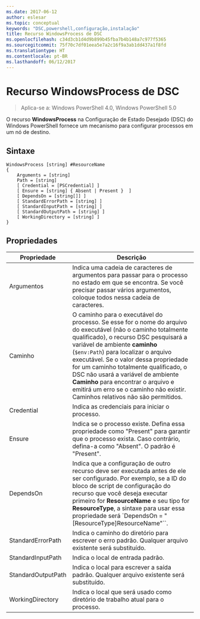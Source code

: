 ```yaml
---
ms.date: 2017-06-12
author: eslesar
ms.topic: conceptual
keywords: "DSC,powershell,configuração,instalação"
title: Recurso WindowsProcess de DSC
ms.openlocfilehash: c34d3cb1d4d9b899b45fba7b4b148a7c977f5365
ms.sourcegitcommit: 75f70c7df01eea5e7a2c16f9a3ab1dd437a1f8fd
ms.translationtype: HT
ms.contentlocale: pt-BR
ms.lasthandoff: 06/12/2017
---
```

# <a name="dsc-windowsprocess-resource"></a>Recurso WindowsProcess de DSC

> Aplica-se a: Windows PowerShell 4.0, Windows PowerShell 5.0

O recurso **WindowsProcess** na Configuração de Estado Desejado (DSC) do Windows PowerShell fornece um mecanismo para configurar processos em um nó de destino.

## <a name="syntax"></a>Sintaxe

```
WindowsProcess [string] #ResourceName
{
    Arguments = [string]
    Path = [string]
    [ Credential = [PSCredential] ]
    [ Ensure = [string] { Absent | Present }  ]
    [ DependsOn = [string[]] ]
    [ StandardErrorPath = [string] ]
    [ StandardInputPath = [string] ]
    [ StandardOutputPath = [string] ]
    [ WorkingDirectory = [string] ]
}
```

## <a name="properties"></a>Propriedades
|  Propriedade  |  Descrição   | 
|---|---| 
| Argumentos| Indica uma cadeia de caracteres de argumentos para passar para o processo no estado em que se encontra. Se você precisar passar vários argumentos, coloque todos nessa cadeia de caracteres.| 
| Caminho| O caminho para o executável do processo. Se esse for o nome do arquivo do executável (não o caminho totalmente qualificado), o recurso DSC pesquisará a variável de ambiente **caminho** (`$env:Path`) para localizar o arquivo executável. Se o valor dessa propriedade for um caminho totalmente qualificado, o DSC não usará a variável de ambiente **Caminho** para encontrar o arquivo e emitirá um erro se o caminho não existir. Caminhos relativos não são permitidos.| 
| Credential| Indica as credenciais para iniciar o processo.| 
| Ensure| Indica se o processo existe. Defina essa propriedade como "Present" para garantir que o processo exista. Caso contrário, defina-a como "Absent". O padrão é "Present".| 
| DependsOn | Indica que a configuração de outro recurso deve ser executada antes de ele ser configurado. Por exemplo, se a ID do bloco de script de configuração do recurso que você deseja executar primeiro for __ResourceName__ e seu tipo for __ResourceType__, a sintaxe para usar essa propriedade será `DependsOn = "[ResourceType]ResourceName"``.| 
| StandardErrorPath| Indica o caminho do diretório para escrever o erro padrão. Qualquer arquivo existente será substituído.| 
| StandardInputPath| Indica o local de entrada padrão.| 
| StandardOutputPath| Indica o local para escrever a saída padrão. Qualquer arquivo existente será substituído.| 
| WorkingDirectory| Indica o local que será usado como diretório de trabalho atual para o processo.| 

